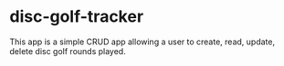 # disc-golf-tracker

This app is a simple CRUD app allowing a user to create, read, update, delete disc golf rounds played.

